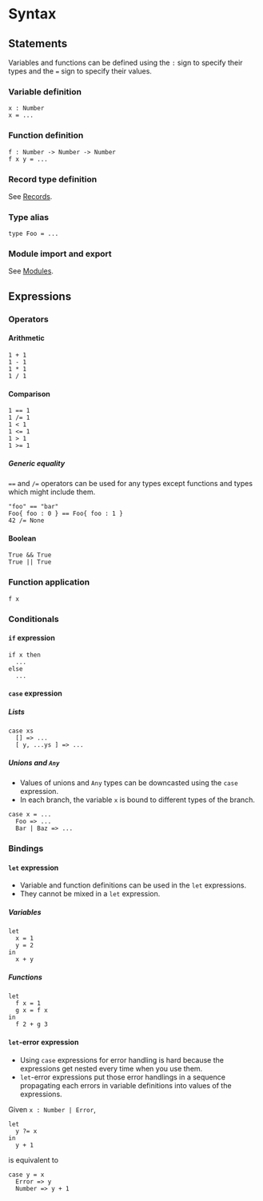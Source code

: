 # Syntax

## Statements

Variables and functions can be defined using the `:` sign to specify their types and the `=` sign to specify their values.

### Variable definition

```
x : Number
x = ...
```

### Function definition

```
f : Number -> Number -> Number
f x y = ...
```

### Record type definition

See [Records](types.md#records).

### Type alias

```
type Foo = ...
```

### Module import and export

See [Modules](modules.md).

## Expressions

### Operators

#### Arithmetic

```
1 + 1
1 - 1
1 * 1
1 / 1
```

#### Comparison

```
1 == 1
1 /= 1
1 < 1
1 <= 1
1 > 1
1 >= 1
```

##### Generic equality

`==` and `/=` operators can be used for any types except functions and types which might include them.

```
"foo" == "bar"
Foo{ foo : 0 } == Foo{ foo : 1 }
42 /= None
```

#### Boolean

```
True && True
True || True
```

### Function application

```
f x
```

### Conditionals

#### `if` expression

```
if x then
  ...
else
  ...
```

#### `case` expression

##### Lists

```
case xs
  [] => ...
  [ y, ...ys ] => ...
```

##### Unions and `Any`

- Values of unions and `Any` types can be downcasted using the `case` expression.
- In each branch, the variable `x` is bound to different types of the branch.

```
case x = ...
  Foo => ...
  Bar | Baz => ...
```

### Bindings

#### `let` expression

- Variable and function definitions can be used in the `let` expressions.
- They cannot be mixed in a `let` expression.

##### Variables

```
let
  x = 1
  y = 2
in
  x + y
```

##### Functions

```
let
  f x = 1
  g x = f x
in
  f 2 + g 3
```

#### `let`-error expression

- Using `case` expressions for error handling is hard because the expressions get nested every time when you use them.
- `let`-error expressions put those error handlings in a sequence propagating each errors in variable definitions into values of the expressions.

Given `x : Number | Error`,

```
let
  y ?= x
in
  y + 1
```

is equivalent to

```
case y = x
  Error => y
  Number => y + 1
```
